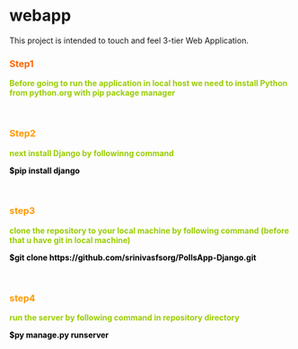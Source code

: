 # webapp
This project is intended to touch and feel 3-tier Web Application.

<h3><span style="color: #ff6600;"><strong>Step1</strong></span></h3>
<p><strong><span style="color: #99cc00;">Before going to run the application in local host we need to install Python from python.org with pip package manager</span></strong></p>
<p><strong><span style="color: #99cc00;">&nbsp;</span></strong></p>
<h3><span style="color: #ff9900;"><strong>Step2</strong></span></h3>
<p><strong><span style="color: #99cc00;">next install Django by followinng command</span></strong></p>
<p><span style="color: #000000;"><strong>$pip install django</strong></span></p>
<p>&nbsp;</p>
<h3><span style="color: #ff9900;"><strong>step3</strong></span></h3>
<p><strong><span style="color: #99cc00;">clone the repository to your local machine by following command (before that u have git in local machine)</span></strong></p>
<p><span style="color: #000000;"><strong>$git clone https://github.com/srinivasfsorg/PollsApp-Django.git</strong></span></p>
<p><strong><span style="color: #99cc00;">&nbsp;</span></strong></p>
<h3><span style="color: #ff9900;"><strong>step4</strong></span></h3>
<p><strong><span style="color: #99cc00;">run the server by following command in repository directory</span></strong></p>
<p><strong><span style="color: #000000;">$py manage.py runserver</span></strong></p>


